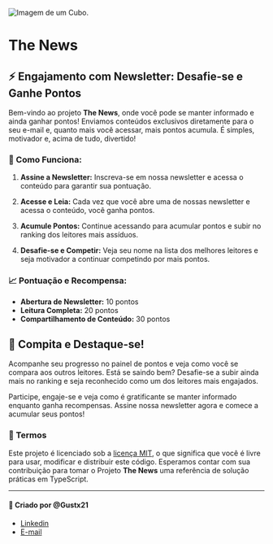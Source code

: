![Imagem de um Cubo.](https://img.icons8.com/?size=100&id=5pdFGqqFSBYr&format=png&color=ffffff)

# The News

## :zap: Engajamento com Newsletter: Desafie-se e Ganhe Pontos
 Bem-vindo ao projeto **The News**, onde você pode se manter informado e ainda ganhar pontos! Enviamos conteúdos exclusivos diretamente para o seu e-mail e, quanto mais você acessar, mais pontos acumula. É simples, motivador e, acima de tudo, divertido!

### :pushpin: Como Funciona:
1. **Assine a Newsletter:** Inscreva-se em nossa newsletter e acessa o conteúdo para garantir sua pontuação.

2. **Acesse e Leia:** Cada vez que você abre uma de nossas newsletter e acessa o conteúdo, você ganha pontos.

3. **Acumule Pontos:** Continue acessando para acumular pontos e subir no ranking dos leitores mais assíduos.

4. **Desafie-se e Competir:** Veja seu nome na lista dos melhores leitores e seja motivador a continuar competindo por mais pontos.

### :chart_with_upwards_trend: Pontuação e Recompensa:
- **Abertura de Newsletter:** 10 pontos
- **Leitura Completa:** 20 pontos
- **Compartilhamento de Conteúdo:** 30 pontos

## :triangular_flag_on_post: Compita e Destaque-se!
 Acompanhe seu progresso no painel de pontos e veja como você se compara aos outros leitores. Está se saindo bem? Desafie-se a subir ainda mais no ranking e seja reconhecido como um dos leitores mais engajados.

 Participe, engaje-se e veja como é gratificante se manter informado enquanto ganha recompensas. Assine nossa newsletter agora e comece a acumular seus pontos!

### :page_facing_up: Termos
Este projeto é licenciado sob a [licença MIT](LICENSE), o que significa que você é livre para usar, modificar e distribuir este código. Esperamos contar com sua contribuição para tomar o Projeto **The News** uma referência de solução práticas em TypeScript.

---
#### :rocket: Criado por **@Gustx21**
- [Linkedin](https://linkedin.com/in/gustx21)
- [E-mail](mailto://gugamathiaz12@gmail.com)
